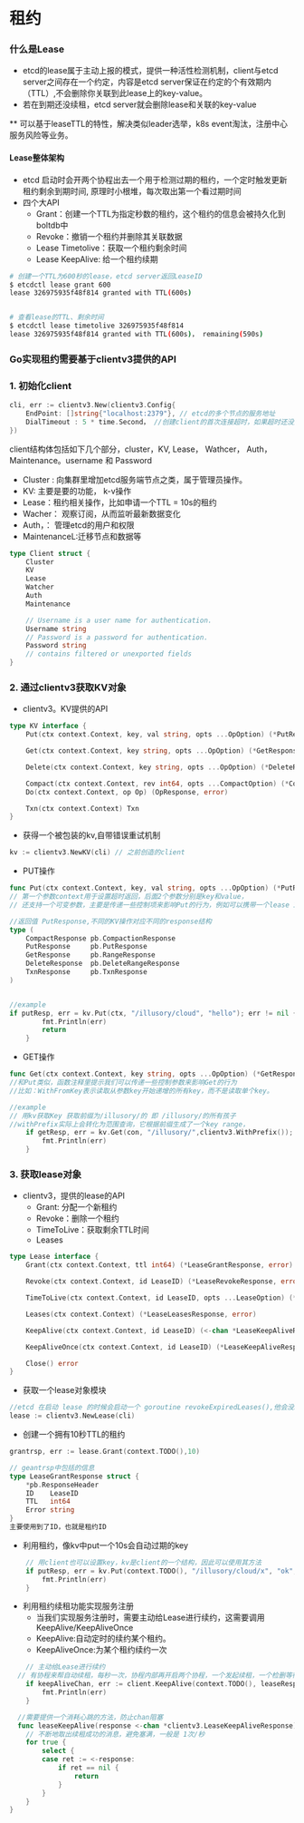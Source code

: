 <!--
 * @Author: zzzzztw
 * @Date: 2023-05-22 10:58:22
 * @LastEditors: Do not edit
 * @LastEditTime: 2023-05-23 16:08:26
 * @FilePath: /myLearning/etcd/笔记/4租约与clientv3.md
-->
# 租约

### 什么是Lease 
* etcd的lease属于主动上报的模式，提供一种活性检测机制，client与etcd server之间存在一个约定，内容是etcd server保证在约定的个有效期内（TTL）,不会删除你关联到此lease上的key-value。
* 若在到期还没续租，etcd server就会删除lease和关联的key-value

** 可以基于leaseTTL的特性，解决类似leader选举，k8s event淘汰，注册中心服务风险等业务。

#### Lease整体架构

* etcd 启动时会开两个协程出去一个用于检测过期的租约，一个定时触发更新租约剩余到期时间, 原理时小根堆，每次取出第一个看过期时间
* 四个大API
  * Grant：创建一个TTL为指定秒数的租约，这个租约的信息会被持久化到boltdb中
  * Revoke：撤销一个租约并删除其关联数据
  * Lease Timetolive：获取一个租约剩余时间
  * Lease KeepAlive: 给一个租约续期
```sh
# 创建一个TTL为600秒的lease，etcd server返回LeaseID
$ etcdctl lease grant 600
lease 326975935f48f814 granted with TTL(600s)


# 查看lease的TTL、剩余时间
$ etcdctl lease timetolive 326975935f48f814
lease 326975935f48f814 granted with TTL(600s)， remaining(590s)
```

### Go实现租约需要基于clientv3提供的API

### 1. 初始化client

```go
cli, err := clientv3.New(clientv3.Config{
    EndPoint: []string{"localhost:2379"}, // etcd的多个节点的服务地址
    DialTimeout : 5 * time.Second， //创建client的首次连接超时，如果超时还没成功就会返回err。
})

```
client结构体包括如下几个部分，cluster，KV, Lease， Wathcer， Auth， Maintenance。username 和 Password

* Cluster : 向集群里增加etcd服务端节点之类，属于管理员操作。
* KV: 主要是要的功能， k-v操作
* Lease：租约相关操作，比如申请一个TTL = 10s的租约
* Wacher： 观察订阅，从而监听最新数据变化
* Auth，： 管理etcd的用户和权限
* MaintenanceL:迁移节点和数据等

```go
type Client struct {
    Cluster
    KV
    Lease
    Watcher
    Auth
    Maintenance

    // Username is a user name for authentication.
    Username string
    // Password is a password for authentication.
    Password string
    // contains filtered or unexported fields
}

```

### 2. 通过clientv3获取KV对象
* clientv3。KV提供的API
```go
type KV interface {
	Put(ctx context.Context, key, val string, opts ...OpOption) (*PutResponse, error)

	Get(ctx context.Context, key string, opts ...OpOption) (*GetResponse, error)

	Delete(ctx context.Context, key string, opts ...OpOption) (*DeleteResponse, error)

	Compact(ctx context.Context, rev int64, opts ...CompactOption) (*CompactResponse, error)
	Do(ctx context.Context, op Op) (OpResponse, error)

	Txn(ctx context.Context) Txn
}
```

* 获得一个被包装的kv,自带错误重试机制

```go
kv := clientv3.NewKV(cli) // 之前创造的client
```

* PUT操作
```go
func Put(ctx context.Context, key, val string, opts ...OpOption) (*PutResponse, error)
// 第一个参数context用于设置超时返回，后面2个参数分别是key和value，
// 还支持一个可变参数，主要是传递一些控制项来影响Put的行为，例如可以携带一个lease ID来支持key过期，

//返回值 PutResponse,不同的KV操作对应不同的response结构
type (
	CompactResponse pb.CompactionResponse
	PutResponse     pb.PutResponse
	GetResponse     pb.RangeResponse
	DeleteResponse  pb.DeleteRangeResponse
	TxnResponse     pb.TxnResponse
)


//example
if putResp, err = kv.Put(ctx, "/illusory/cloud", "hello"); err != nil {
		fmt.Println(err)
		return
	}
```
* GET操作

```go
func Get(ctx context.Context, key string, opts ...OpOption) (*GetResponse, error)
//和Put类似，函数注释里提示我们可以传递一些控制参数来影响Get的行为
//比如：WithFromKey表示读取从参数key开始递增的所有key，而不是读取单个key。

//example
// 用kv获取Key 获取前缀为/illusory/的 即 /illusory/的所有孩子
//withPrefix实际上会转化为范围查询，它根据前缀生成了一个key range，
	if getResp, err = kv.Get(con, "/illusory/",clientv3.WithPrefix()); err != nil {
		fmt.Println(err)
	} 
```


### 3. 获取lease对象

* clientv3，提供的lease的API
  * Grant: 分配一个新租约
  * Revoke：删除一个租约
  * TimeToLive：获取剩余TTL时间
  * Leases

```go
type Lease interface {
	Grant(ctx context.Context, ttl int64) (*LeaseGrantResponse, error)

	Revoke(ctx context.Context, id LeaseID) (*LeaseRevokeResponse, error)

	TimeToLive(ctx context.Context, id LeaseID, opts ...LeaseOption) (*LeaseTimeToLiveResponse, error)

	Leases(ctx context.Context) (*LeaseLeasesResponse, error)

	KeepAlive(ctx context.Context, id LeaseID) (<-chan *LeaseKeepAliveResponse, error)

	KeepAliveOnce(ctx context.Context, id LeaseID) (*LeaseKeepAliveResponse, error)

	Close() error
}
```

* 获取一个lease对象模块

```go
//etcd 在启动 lease 的时候会启动一个 goroutine revokeExpiredLeases(),他会没500毫秒执行一次清除操作。
lease := clientv3.NewLease(cli)
```

* 创建一个拥有10秒TTL的租约

```go
grantrsp, err := lease.Grant(context.TODO(),10)

// geantrsp中包括的信息
type LeaseGrantResponse struct {
	*pb.ResponseHeader
	ID    LeaseID
	TTL   int64
	Error string
}
主要使用到了ID，也就是租约ID
```

* 利用租约，像kv中put一个10s会自动过期的key

```go
	// 用client也可以设置key，kv是client的一个结构，因此可以使用其方法
	if putResp, err = kv.Put(context.TODO(), "/illusory/cloud/x", "ok", clientv3.WithLease(leaseResp.ID)); err != nil {
		fmt.Println(err)
	}
```

* 利用租约续租功能实现服务注册
  * 当我们实现服务注册时，需要主动给Lease进行续约，这需要调用KeepAlive/KeepAliveOnce
  * KeepAlive:自动定时的续约某个租约。
  * KeepAliveOnce:为某个租约续约一次
```go
	// 主动给Lease进行续约
  // 有协程来帮自动续租，每秒一次，协程内部再开启两个协程，一个发起续租，一个检删等待太久没反馈的租约
	if keepAliveChan, err := client.KeepAlive(context.TODO(), leaseResp.ID); err != nil { 
		fmt.Println(err)
	}

  //需要提供一个消耗心跳的方法，防止chan阻塞
  func leaseKeepAlive(response <-chan *clientv3.LeaseKeepAliveResponse) {
	// 不断地取出续租成功的消息，避免塞满，一般是 1次/秒
	for true {
		select {
		case ret := <-response:
			if ret == nil {
				return
			}
		}
	}
}

```


